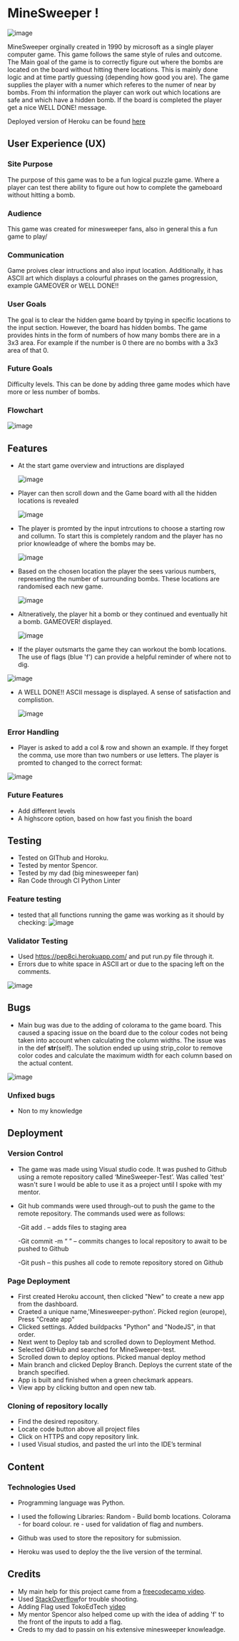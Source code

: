 # MineSweeper !

![image](https://github.com/user-attachments/assets/28300b09-9fc9-4cfd-8a41-2bc68db6de54)

MineSweeper orginally created in 1990 by microsoft as a single player computer game. This game follows the same style of rules and outcome. The Main goal of the game is to correctly figure out where the bombs are located on the board without hitting there locations. This is mainly done logic and at time partly guessing (depending how good you are). The game supplies the player with a numer which referes to the numer of near by bombs. From thi information the player can work out which locations are safe and which have a hidden bomb. If the board is completed the player get a nice WELL DONE! message.

Deployed version of Heroku can be found [here](https://minesweeper-python-56b9c81700d5.herokuapp.com/)


## User Experience (UX)

### Site Purpose
The purpose of this game was to be a fun logical puzzle game. Where a player can test there ability to figure out how to complete the gameboard without hitting a bomb.

### Audience
This game was created for minesweeper fans, also in general this a fun game to play/

### Communication
Game proives clear intructions and also input location. Additionally, it has ASCII art which displays a colourful phrases on the games progression, example GAMEOVER or WELL DONE!!

### User Goals
The goal is to clear the hidden game board by tpying in specific locations to the input section. However, the board has hidden bombs. The game provides hints in the form of numbers of how many bombs there are in a 3x3 area. For example if the number is 0 there are no bombs with a 3x3 area of that 0.

### Future Goals
Difficulty levels. This can be done by adding three game modes which have more or less number of bombs.


### Flowchart
![image](https://github.com/user-attachments/assets/376a09af-c368-44bf-8f3a-81bcadd92daa)



## Features
- At the start game overview and intructions are displayed
  
  ![image](https://github.com/user-attachments/assets/7a9e4dd1-207d-4d48-a878-65da3705a3e7)

- Player can then scroll down and the Game board with all the hidden locations is revealed
  
  ![image](https://github.com/user-attachments/assets/1fac627d-7399-45e0-8d92-c2dd2f7c77f0)

- The player is promted by the input intrcutions to choose a starting row and collumn. To start this is completely random and the player has no prior knowleadge of where the bombs may be.
  
  ![image](https://github.com/user-attachments/assets/2f4da074-fe21-4c07-b40f-100e69175642)

- Based on the chosen location the player the sees various numbers, representing the number of surrounding bombs. These locations are randomised each new game.
  
  ![image](https://github.com/user-attachments/assets/1e6478dd-b12d-4b8e-811b-5e73324ba89e)

- Altneratively, the player hit a bomb or they continued and eventually hit a bomb. GAMEOVER! displayed.
  
  ![image](https://github.com/user-attachments/assets/c42f6919-b1b7-42bd-80b3-1b8ceadecf90)

- If the player outsmarts the game they can workout the bomb locations. The use of flags (blue 'f') can provide a helpful reminder of where not to dig. 

![image](https://github.com/user-attachments/assets/eaf5fb3a-e373-42ea-844c-9d5d7664aae0)

- A WELL DONE!! ASCII message is displayed. A sense of satisfaction and complistion.

  ![image](https://github.com/user-attachments/assets/62d368e0-c5bc-44e5-82b4-af6947766955)




### Error Handling

- Player is asked to add a col & row and shown an example. If they forget the comma, use more than two numbers or use letters. The player is promted to changed to the correct format:

  
 ![image](https://github.com/user-attachments/assets/94c54b92-b14f-43b9-a6af-40b13d0722e8)




### Future Features
- Add different levels
- A highscore option, based on how fast you finish the board




## Testing
- Tested on GIThub and Horoku.
- Tested by mentor Spencor.
- Tested by my dad (big minesweeper fan)
- Ran Code through  CI Python Linter




### Feature testing
-   tested that all functions running the game was working as it should by checking:
  ![image](https://github.com/user-attachments/assets/35a87820-0553-4391-abad-bfc8a11cbd29)





### Validator Testing

- Used https://pep8ci.herokuapp.com/ and put run.py file through it.
- Errors due to white space in ASCII art or due to the spacing left on the comments.

![image](https://github.com/user-attachments/assets/ea34f1d4-3885-4c2c-a5fc-c54942a5ae56)



## Bugs

- Main bug was due to the adding of colorama to the game board. This caused a spacing issue on the board due to the colour codes not being taken into account when calculating the column widths. The issue was in the def __str__(self). The solution ended up using strip_color to remove color codes and calculate the maximum width for each column based on the actual content.

![image](https://github.com/user-attachments/assets/3bc1e70b-bc36-4c53-b6e5-f90507bb1207)



### Unfixed bugs

- Non to my knowledge

## Deployment

### Version Control
- The game was made using Visual studio code. It was pushed to Github using a remote repository called ‘MineSweeper-Test’. Was called 'test' wasn't sure I would be able to use it as a project until I spoke with my mentor.
- Git hub commands were used through-out to push the game to the remote repository. The commands used were as follows:

  -Git add . – adds files to staging area
  
  -Git commit -m “ ” – commits changes to local repository to await to be pushed to Github
  
  -Git push – this pushes all code to remote repository stored on Github

### Page Deployment

- First created Heroku account, then clicked "New" to create a new app from the dashboard.
- Craeted a unique name,'Minesweeper-python'. Picked region (europe), Press "Create app"
- Clicked settings. Added buildpacks "Python" and "NodeJS", in that order.
- Next went to Deploy tab and scrolled down to Deployment Method.
- Selected GitHub and searched for MineSweeper-test.
- Scrolled down to deploy options. Picked manual deploy method
- Main branch and clicked Deploy Branch. Deploys the current state of the branch specified.
- App is built and finished when a green checkmark appears.
- View app by clicking button and open new tab.

### Cloning of repository locally 
  <ul>
<li>Find the desired repository.</li>
<li>Locate code button above all project files</li>
<li>Click on HTTPS and copy repository link.</li>
<li>I used Visual studios, and pasted the url into the IDE’s terminal</li>
</ul>

 
## Content

### Technologies Used

-   Programming language was Python.

-   I used the following Libraries:
    Random - Build bomb locations.
    Colorama - for board colour.
    re - used for validation of flag and numbers.

-   Github was used to store the repository for submission.

-   Heroku was used to deploy the the live version of the terminal.

 

## Credits

- My main help for this project came from a [freecodecamp video](https://www.youtube.com/watch?v=8ext9G7xspg&t=5236s&ab_channel=freeCodeCamp.org).
- Used [StackOverflow](https://stackoverflow.com/questions/14693701/how-can-i-remove-the-ansi-escape-sequences-from-a-string-in-python)for trouble shooting.
- Adding Flag used TokoEdTech [video](https://www.youtube.com/watch?v=XTT8mXwIGpQ&ab_channel=TokyoEdtech)
- My mentor Spencor also helped come up with the idea of adding 'f' to the front of the inputs to add a flag.
- Creds to my dad to passin on his extensive minesweeper knowleadge.

